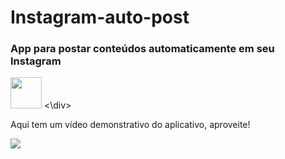 # Instagram-auto-post
### App para postar conteúdos automaticamente em seu Instagram

<div>
  <img height="50cm" src=http://ForTheBadge.com/images/badges/made-with-python.svg>
<\div>
  
Aqui tem um vídeo demonstrativo do aplicativo, aproveite!
  
<div>
  <a href="https://streamable.com/ljsv7z">
    <img src=https://streamable.com/ljsv7z>
</div>

